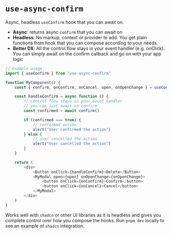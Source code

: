 # `use-async-confirm`

Async, headless `useConfirm` hook that you can await on.

- **Async**: returns async `confirm` that you can await on
- **Headless**: No markup, context or provider to add. You get plain functions from hook that you can compose according to your needs. 
- **Better DX**: All the control flow stays in your event handler (e.g. onClick). You can simply await on the confirm callback and go on with your app logic

```javascript
// Example usage
import { useConfirm } from "use-async-confirm"

function MyComponent() {
    const { confirm, onConfirm, onCancel, open, onOpenChange } = useConfirm()

    const handleConfirm = async function () {
        // control flow stays in your event handler
        // you can just await on confirm
        const confirmed = await confirm()

        if (confirmed === true) {
            // confirmed action
            alert("User confirmed the action")
        } else {
            // user cancelled the action
            alert("User cancelled the action")
        }
    }

    return (
        <div>
            <Button onClick={handleConfirm}>Delete</Button>
            <MyModal open={open} onOpenChange={onOpenChange}>
                <button onClick={onConfirm}>Confirm</button>
                <button onClick={onCancel}>Cancel</button>
            </MyModal>
        </div>
    )
}
```

Works well with `shadcn` or other UI libraries as it is headless and gives you complete control over how you compose the hooks. Run `pnpm dev` locally to see an example of `shadcn` integration.